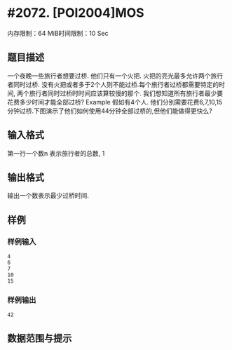 # #2072. [POI2004]MOS

内存限制：64 MiB时间限制：10 Sec

## 题目描述

一个夜晚一些旅行者想要过桥. 他们只有一个火把. 火把的亮光最多允许两个旅行者同时过桥. 没有火把或者多于2个人则不能过桥.每个旅行者过桥都需要特定的时间, 两个旅行者同时过桥时时间应该算较慢的那个. 我们想知道所有旅行者最少要花费多少时间才能全部过桥?
Example
假如有4个人. 他们分别需要花费6,7,10,15分钟过桥.下图演示了他们如何使用44分钟全部过桥的,但他们能做得更快么? 
 


## 输入格式

第一行一个数n 表示旅行者的总数, 1 

## 输出格式

输出一个数表示最少过桥时间. 

## 样例

### 样例输入

    
    4
    6
    7
    10
    15
    
    
    

### 样例输出

    
    42
    
    

## 数据范围与提示
